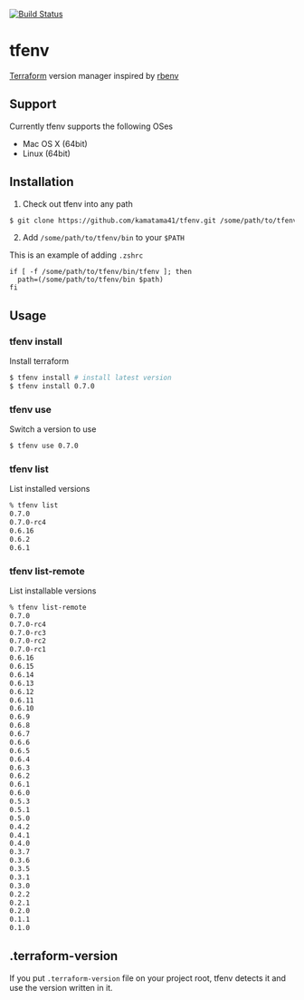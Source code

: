 [![Build Status](https://travis-ci.org/kamatama41/tfenv.svg?branch=master)](https://travis-ci.org/kamatama41/tfenv)

# tfenv
[Terraform](https://www.terraform.io/) version manager inspired by [rbenv](https://github.com/rbenv/rbenv)

## Support
Currently tfenv supports the following OSes
- Mac OS X (64bit)
- Linux (64bit)

## Installation
1. Check out tfenv into any path
```sh
$ git clone https://github.com/kamatama41/tfenv.git /some/path/to/tfenv
```
2. Add `/some/path/to/tfenv/bin` to your `$PATH`

This is an example of adding `.zshrc`
```
if [ -f /some/path/to/tfenv/bin/tfenv ]; then
  path=(/some/path/to/tfenv/bin $path)
fi
```

## Usage
### tfenv install
Install terraform
```sh
$ tfenv install # install latest version
$ tfenv install 0.7.0
```

### tfenv use
Switch a version to use
```sh
$ tfenv use 0.7.0
```

### tfenv list
List installed versions
```sh
% tfenv list
0.7.0
0.7.0-rc4
0.6.16
0.6.2
0.6.1
```

### tfenv list-remote
List installable versions
```sh
% tfenv list-remote
0.7.0
0.7.0-rc4
0.7.0-rc3
0.7.0-rc2
0.7.0-rc1
0.6.16
0.6.15
0.6.14
0.6.13
0.6.12
0.6.11
0.6.10
0.6.9
0.6.8
0.6.7
0.6.6
0.6.5
0.6.4
0.6.3
0.6.2
0.6.1
0.6.0
0.5.3
0.5.1
0.5.0
0.4.2
0.4.1
0.4.0
0.3.7
0.3.6
0.3.5
0.3.1
0.3.0
0.2.2
0.2.1
0.2.0
0.1.1
0.1.0
```

## .terraform-version
If you put `.terraform-version` file on your project root, tfenv detects it and use the version written in it.
